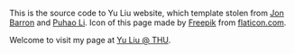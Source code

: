 This is the source code to Yu Liu website, which template stolen from [Jon Barron](https://jonbarron.info/) and [Puhao Li](https://github.com/Xiaoyao-Li/Xiaoyao-Li.github.io). Icon of this page made by [Freepik](https://www.flaticon.com/authors/freepik) from [flaticon.com](https://www.flaticon.com/).

Welcome to visit my page at [Yu Liu @ THU](https://yuliu-ly.github.io/).